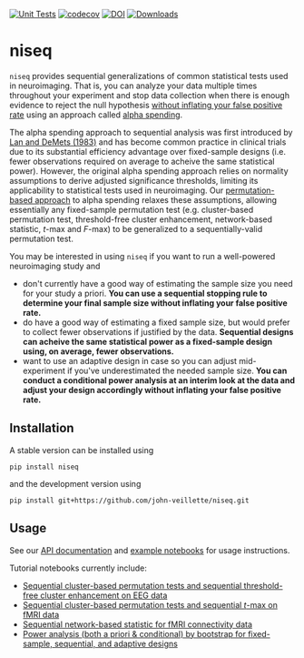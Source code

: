 [![Unit Tests](https://github.com/john-veillette/niseq/actions/workflows/pytest.yml/badge.svg)](https://github.com/john-veillette/niseq/actions/workflows/pytest.yml) [![codecov](https://codecov.io/gh/john-veillette/niseq/branch/main/graph/badge.svg?token=Q88ZWUEO7D)](https://codecov.io/gh/john-veillette/niseq) [![DOI](https://zenodo.org/badge/549239051.svg)](https://zenodo.org/badge/latestdoi/549239051) [![Downloads](https://static.pepy.tech/personalized-badge/niseq?period=total&units=international_system&left_color=black&right_color=brightgreen&left_text=PyPi%20downloads)](https://pypi.org/project/niseq/)
# niseq

`niseq` provides sequential generalizations of common statistical tests used in neuroimaging. That is, you can analyze your data multiple times throughout your experiment and stop data collection when there is enough evidence to reject the null hypothesis [without inflating your false positive rate](https://github.com/john-veillette/niseq/blob/b5c9c5f205aff35592a92628e1069f998f21a093/notebooks/FPR-simulation.ipynb) using an approach called [alpha spending](https://doi.org/10.1002/ejsp.2023).

The alpha spending approach to sequential analysis was first introduced by [Lan and DeMets (1983)](https://doi.org/10.1093/biomet/70.3.659) and has become common practice in clinical trials due to its substantial efficiency advantage over fixed-sample designs (i.e. fewer observations required on average to acheive the same statistical power). However, the original alpha spending approach relies on normality assumptions to derive adjusted significance thresholds, limiting its applicability to statistical tests used in neuroimaging. Our [permutation-based approach](https://github.com/john-veillette/niseq/blob/main/notebooks/permutation-explanation.ipynb) to alpha spending relaxes these assumptions, allowing essentially any fixed-sample permutation test (e.g. cluster-based permutation test, threshold-free cluster enhancement, network-based statistic, _t_-max and _F_-max) to be generalized to a sequentially-valid permutation test.

You may be interested in using `niseq` if you want to run a well-powered neuroimaging study and
* don't currently have a good way of estimating the sample size you need for your study a priori. __You can use a sequential stopping rule to determine your final sample size without inflating your false positive rate.__
* do have a good way of estimating a fixed sample size, but would prefer to collect fewer observations if justified by the data. __Sequential designs can acheive the same statistical power as a fixed-sample design using, on average, fewer observations.__
* want to use an adaptive design in case so you can adjust mid-experiment if you've underestimated the needed sample size. __You can conduct a conditional power analysis at an interim look at the data and adjust your design accordingly without inflating your false positive rate.__

## Installation

A stable version can be installed using
```
pip install niseq
```

and the development version using 
```
pip install git+https://github.com/john-veillette/niseq.git
```

## Usage

See our [API documentation](http://niseq.readthedocs.io/) and [example notebooks](https://github.com/john-veillette/niseq/tree/main/notebooks) for usage instructions.

Tutorial notebooks currently include:
* [Sequential cluster-based permutation tests and sequential threshold-free cluster enhancement on EEG data](https://github.com/john-veillette/niseq/blob/main/notebooks/EEG-cluster-and-TFCE-example.ipynb)
* [Sequential cluster-based permutation tests and sequential _t_-max on fMRI data](https://github.com/john-veillette/niseq/blob/main/notebooks/fMRI-cluster-and-tmax-example.ipynb)
* [Sequential network-based statistic for fMRI connectivity data](https://github.com/john-veillette/niseq/blob/main/notebooks/fMRI-NBS-example.ipynb)
* [Power analysis (both a priori & conditional) by bootstrap for fixed-sample, sequential, and adaptive designs](https://github.com/john-veillette/niseq/blob/main/notebooks/power-example.ipynb)
